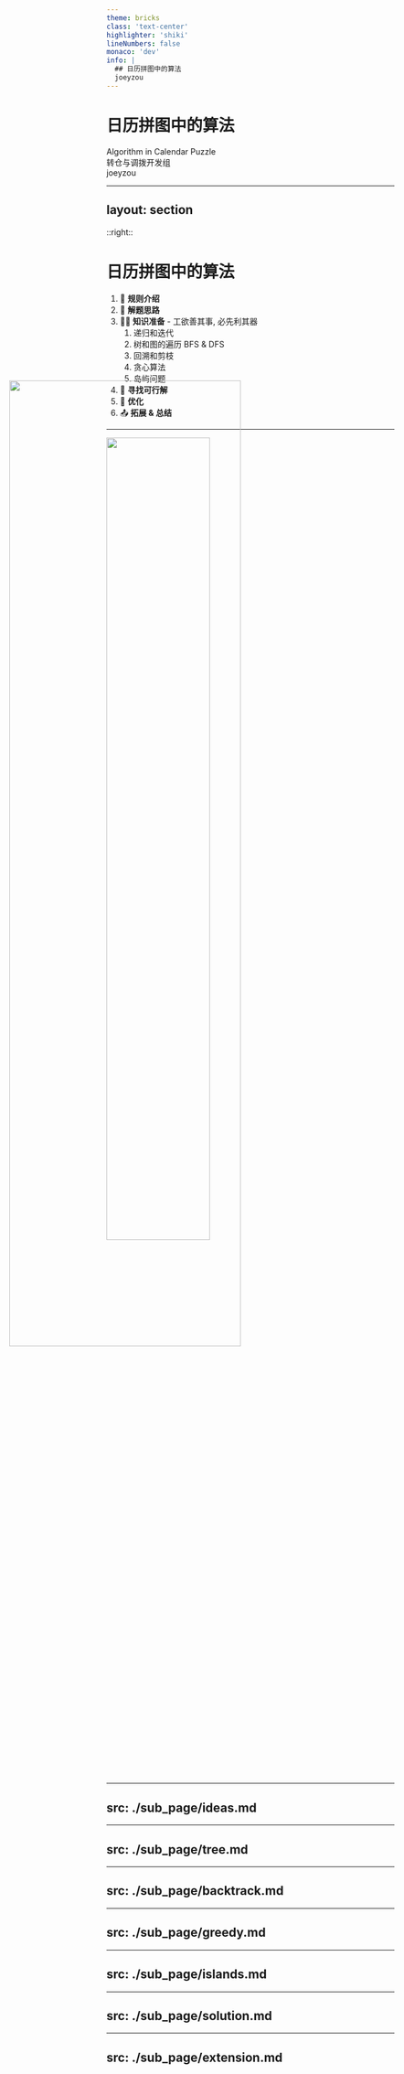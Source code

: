 ```yaml
---
theme: bricks
class: 'text-center'
highlighter: 'shiki'
lineNumbers: false
monaco: 'dev'
info: |
  ## 日历拼图中的算法
  joeyzou
---
```

# 日历拼图中的算法

Algorithm in Calendar Puzzle <br>
转仓与调拨开发组<br>joeyzou

---
layout: section
---

<img src="https://picgo-1253542015.cos.ap-guangzhou.myqcloud.com/uPic/word_cloud.jpg" class="rounded shadow" style="height:65%;position:absolute;top:18%;left:6%" />

::right::

# 日历拼图中的算法

1. 📝 **规则介绍**
1. 🎨 **解题思路**
1. 🧑‍💻 **知识准备** - 工欲善其事, 必先利其器
    1. 递归和迭代
    1. 树和图的遍历 BFS & DFS
    1. 回溯和剪枝
    1. 贪心算法
    1. 岛屿问题
1. 🤹 **寻找可行解**
1. 🎥 **优化**
1. 📤 **拓展 & 总结**

---

<a target="_blank" href="https://www.bilibili.com/video/BV1Eb4y177Hs?spm_id_from=333.337.search-card.all.click">
    <img src="https://picgo-1253542015.cos.ap-guangzhou.myqcloud.com/uPic/calendar.jpeg" style="width:60%" class="center-screen rounded shadow" />
</a>

<!-- ---

<img src="https://picgo-1253542015.cos.ap-guangzhou.myqcloud.com/uPic/fish.jpeg" style="width:50%" class="center-screen rounded shadow" />
<p v-after class="absolute bottom-23 left-45 opacity-30 transform -rotate-10">Meow!</p> -->

---
src: ./sub_page/ideas.md
---

---
src: ./sub_page/tree.md
---

---
src: ./sub_page/backtrack.md
---

---
src: ./sub_page/greedy.md
---

---
src: ./sub_page/islands.md
---

---
src: ./sub_page/solution.md
---

---
src: ./sub_page/extension.md
---

